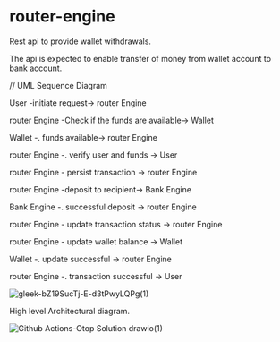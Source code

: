 # router-engine
Rest api to provide wallet withdrawals.

The api is expected to enable transfer of money  from wallet account to bank account.

// UML Sequence Diagram

User -initiate request-> router Engine

router Engine -Check if the funds are available-> Wallet

Wallet -. funds available-> router Engine

router Engine -. verify user and funds -> User

router Engine - persist transaction -> router Engine

router Engine -deposit to recipient-> Bank Engine

Bank Engine -. successful deposit -> router Engine

router Engine - update transaction status -> router Engine

router Engine - update wallet balance -> Wallet

Wallet -. update successful -> router Engine

router Engine -. transaction successful -> User

![gleek-bZ19SucTj-E-d3tPwyLQPg(1)](https://user-images.githubusercontent.com/19501425/236657647-d1095f38-ab91-484b-99f4-fed6a459b8c2.png)

High level Architectural diagram.

![Github Actions-Otop Solution drawio(1)](https://user-images.githubusercontent.com/19501425/236657638-518a6734-8fd5-4480-af91-be581430f1d4.png)


